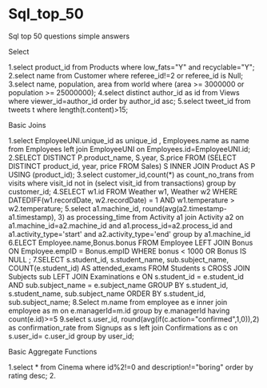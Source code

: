 # Sql_top_50
Sql top 50 questions simple answers

Select

1.select product_id from Products where low_fats="Y" and recyclable="Y";
2.select name from Customer where referee_id!=2 or referee_id is Null;
3.select name, population, area from world where (area >= 3000000 or population >= 25000000);
4.select  distinct author_id as id from Views where viewer_id=author_id order by author_id asc;
5.select tweet_id from tweets t where length(t.content)>15;

Basic Joins

1.select EmployeeUNI.unique_id as unique_id , Employees.name as name from Employees left join EmployeeUNI on Employees.id=EmployeeUNI.id;
2.SELECT DISTINCT 
    P.product_name, S.year, S.price 
FROM 
    (SELECT DISTINCT product_id, year, price FROM Sales) S
INNER JOIN
    Product AS P
USING (product_id);
3.select customer_id,count(*) as count_no_trans from visits where visit_id not in (select visit_id from transactions) group by customer_id;
4.SELECT w1.id
FROM Weather w1, Weather w2
WHERE DATEDIFF(w1.recordDate, w2.recordDate) = 1 AND w1.temperature > w2.temperature;
5.select a1.machine_id, round(avg(a2.timestamp-a1.timestamp), 3) as processing_time 
from Activity a1
join Activity a2 
on a1.machine_id=a2.machine_id and a1.process_id=a2.process_id
and a1.activity_type='start' and a2.activity_type='end'
group by a1.machine_id
6.ELECT Employee.name,Bonus.bonus FROM Employee 
LEFT JOIN Bonus ON Employee.empID = Bonus.empID
WHERE bonus < 1000 OR Bonus IS NULL ;
7.SELECT s.student_id, s.student_name, sub.subject_name, COUNT(e.student_id) AS attended_exams
FROM Students s
CROSS JOIN Subjects sub
LEFT JOIN Examinations e ON s.student_id = e.student_id AND sub.subject_name = e.subject_name
GROUP BY s.student_id, s.student_name, sub.subject_name
ORDER BY s.student_id, sub.subject_name;
8.Select m.name
from employee as e
inner join employee as m
on e.managerId=m.id
group by e.managerId 
having count(e.id)>=5
9.select s.user_id, round(avg(if(c.action="confirmed",1,0)),2) as confirmation_rate
from Signups as s left join Confirmations as c on s.user_id= c.user_id group by user_id;

Basic Aggregate Functions

1.select * from Cinema where id%2!=0 and description!="boring" order by rating desc;
2.
